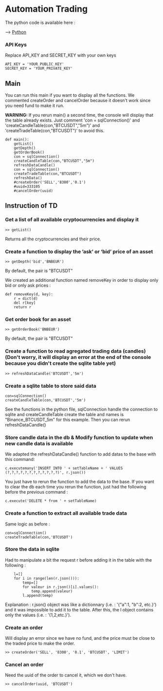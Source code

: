 # Automation Trading
The python code is available here : 

--> [Python](https://github.com/nlecoufl/TD9_Monnaie_Numerique/blob/master/TD09.py)
### API Keys
Replace API_KEY and SECRET_KEY with your own keys

    API_KEY = 'YOUR_PUBLIC_KEY'
    SECRET_KEY = 'YOUR_PRIVATE_KEY'
## Main 
You can run this main if you want to display all the functions. We commented createOrder and cancelOrder because it doesn't work since you need fund to make it run. 

**WARNING:** If you rerun main() a second time, the console will display that the table already exists. Just comment 'con = sqlConnection()' and 'createCandleTable(con,"BTCUSDT","5m")' and 'createTradeTable(con,"BTCUSDT")' to avoid this.

    def main():
        getList()
        getDepth()
        getOrderBook()
        con = sqlConnection()
        createCandleTable(con,"BTCUSDT","5m")   
        refreshDataCandle()
        con = sqlConnection()
        createTradeTable(con,"BTCUSDT")
        refreshData()
        #createOrder('SELL','8300','0.1')
        #uuid=333105
        #cancelOrder(uuid)

## Instruction of TD
### Get a list of all available cryptocurrencies and display it

    >> getList()
Returns all the cryptocurrencies and their price.

### Create a function to display the ’ask’ or ‘bid’ price of an asset

    >> getDepth('bid','BNBEUR')
By default, the pair is "BTCUSDT" 

We created an additional function named removeKey in order to display only bid or only ask prices :

    def removeKey(d, key):
        r = dict(d)
        del r[key]
        return r
  
    
### Get order book for an asset
  
    >> getOrderBook('BNBEUR')
By default, the pair is "BTCUSDT"
    

### Create a function to read agregated trading data (candles) (Don't worry, it will display an error at the end of the console because you didn't create the sqlite table yet)
    
    >> refreshDataCandle('BTCUSDT','5m')
    
### Create a sqlite table to store said data

    con=sqlConnection()
    createCandleTable(con,'BTCUSDT','5m')
See the functions in the python file, sqlConnection handle the connection to sqlite and createCandleTable create the table and names is "Binance_BTCUSDT_5m" for this example. Then you can rerun refreshDataCandle()

### Store candle data in the db & Modify function to update when new candle data is available
We adapted the refreshDataCandle() function to add datas to the base with this command:
    
    c.executemany('INSERT INTO ' + setTableName + ' VALUES (?,?,?,?,?,?,?,?,?,?,?,?)', r.json())
You just have to rerun the function to add the data to the base. If you want to clear the db each time you rerun the function, just had the following before the previous command :

    c.execute('DELETE * from ' + setTableName)
    
### Create a function to extract all available trade data
Same logic as before :

    con=sqlConnection()
    createTradeTable(con,'BTCUSDT')

### Store the data in sqlite
Had to manipulate a bit the request r before adding it in the table with the following :
        
        l=[]
        for i in range(len(r.json())):
            temp=[]
            for valeur in r.json()[i].values():
                temp.append(valeur)
            l.append(temp)

Explanation : r.json() object was like a dictionnary (i.e. : '{"a":1, "b":2, etc.}') and it was impossible to add it to the table. After this, the l object contains only the values (i.e. : '{1,2,etc.}').

### Create an order
Will display an error since we have no fund, and the price must be close to the traded price to make the order.

    >> createOrder('SELL', '8300', '0.1', 'BTCUSDT', 'LIMIT')
    
### Cancel an order
Need the uuid of the order to cancel it, which we don't have.

    >> cancelOrder(uuid, 'BTCUSDT')
